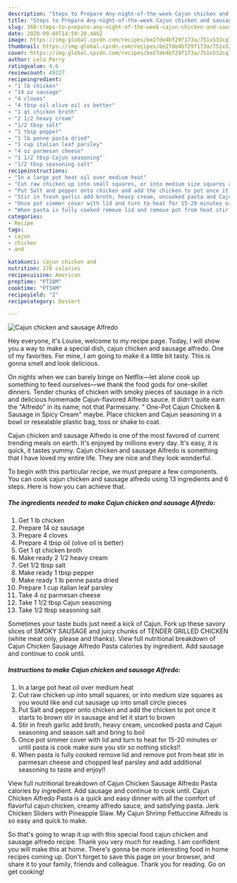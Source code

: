 ```yaml
---
description: "Steps to Prepare Any-night-of-the-week Cajun chicken and sausage Alfredo"
title: "Steps to Prepare Any-night-of-the-week Cajun chicken and sausage Alfredo"
slug: 360-steps-to-prepare-any-night-of-the-week-cajun-chicken-and-sausage-alfredo
date: 2020-09-04T14:59:20.446Z
image: https://img-global.cpcdn.com/recipes/be27de4bf29f173a/751x532cq70/cajun-chicken-and-sausage-alfredo-recipe-main-photo.jpg
thumbnail: https://img-global.cpcdn.com/recipes/be27de4bf29f173a/751x532cq70/cajun-chicken-and-sausage-alfredo-recipe-main-photo.jpg
cover: https://img-global.cpcdn.com/recipes/be27de4bf29f173a/751x532cq70/cajun-chicken-and-sausage-alfredo-recipe-main-photo.jpg
author: Lela Perry
ratingvalue: 4.6
reviewcount: 49227
recipeingredient:
- "1 lb chicken"
- "14 oz sausage"
- "4 cloves"
- "4 tbsp oil olive oil is better"
- "1 qt chicken broth"
- "2 1/2 heavy cream"
- "1/2 tbsp salt"
- "1 tbsp pepper"
- "1 lb penne pasta dried"
- "1 cup italian leaf parsley"
- "4 oz parmesan cheese"
- "1 1/2 tbsp Cajun seasoning"
- "1/2 tbsp seasoning salt"
recipeinstructions:
- "In a large pot heat oil over medium heat"
- "Cut raw chicken up into small squares, or into medium size squares as you would like and cut sausage up into small circle pieces"
- "Put Salt and pepper onto chicken and add the chicken to pot once it starts to brown stir in sausage and let it start to brown"
- "Stir in fresh garlic add broth, heavy cream, uncooked pasta and Cajun seasoning and season salt and bring to boil"
- "Once pot simmer cover with lid and turn to heat for 15-20 minutes or until pasta is cook make sure you stir so nothing sticks!!"
- "When pasta is fully cooked remove lid and remove pot from heat stir in parmesan cheese and chopped leaf parsley and add additional seasoning to taste and enjoy!!"
categories:
- Recipe
tags:
- cajun
- chicken
- and

katakunci: cajun chicken and 
nutrition: 278 calories
recipecuisine: American
preptime: "PT28M"
cooktime: "PT34M"
recipeyield: "2"
recipecategory: Dessert

---
```



![Cajun chicken and sausage Alfredo](https://img-global.cpcdn.com/recipes/be27de4bf29f173a/751x532cq70/cajun-chicken-and-sausage-alfredo-recipe-main-photo.jpg)

Hey everyone, it's Louise, welcome to my recipe page. Today, I will show you a way to make a special dish, cajun chicken and sausage alfredo. One of my favorites. For mine, I am going to make it a little bit tasty. This is gonna smell and look delicious.

On nights when we can barely binge on Netflix—let alone cook up something to feed ourselves—we thank the food gods for one-skillet dinners. Tender chunks of chicken with smoky pieces of sausage in a rich and delicious homemade Cajun-flavored Alfredo sauce. It didn&#39;t quite earn the &#34;Alfredo&#34; in its name; not that Parmesany. &#34; One-Pot Cajun Chicken &amp; Sausage in Spicy Cream&#34; maybe. Place chicken and Cajun seasoning in a bowl or resealable plastic bag, toss or shake to coat.

Cajun chicken and sausage Alfredo is one of the most favored of current trending meals on earth. It's enjoyed by millions every day. It's easy, it is quick, it tastes yummy. Cajun chicken and sausage Alfredo is something that I have loved my entire life. They are nice and they look wonderful.


To begin with this particular recipe, we must prepare a few components. You can cook cajun chicken and sausage alfredo using 13 ingredients and 6 steps. Here is how you can achieve that.

<!--inarticleads1-->

##### The ingredients needed to make Cajun chicken and sausage Alfredo:

1. Get 1 lb chicken
1. Prepare 14 oz sausage
1. Prepare 4 cloves
1. Prepare 4 tbsp oil (olive oil is better)
1. Get 1 qt chicken broth
1. Make ready 2 1/2 heavy cream
1. Get 1/2 tbsp salt
1. Make ready 1 tbsp pepper
1. Make ready 1 lb penne pasta dried
1. Prepare 1 cup italian leaf parsley
1. Take 4 oz parmesan cheese
1. Take 1 1/2 tbsp Cajun seasoning
1. Take 1/2 tbsp seasoning salt


Sometimes your taste buds just need a kick of Cajun. Fork up these savory slices of SMOKY SAUSAGE and juicy chunks of TENDER GRILLED CHICKEN (white meat only, please and thanks). View full nutritional breakdown of Cajun Chicken Sausage Alfredo Pasta calories by ingredient. Add sausage and continue to cook until. 

<!--inarticleads2-->

##### Instructions to make Cajun chicken and sausage Alfredo:

1. In a large pot heat oil over medium heat
1. Cut raw chicken up into small squares, or into medium size squares as you would like and cut sausage up into small circle pieces
1. Put Salt and pepper onto chicken and add the chicken to pot once it starts to brown stir in sausage and let it start to brown
1. Stir in fresh garlic add broth, heavy cream, uncooked pasta and Cajun seasoning and season salt and bring to boil
1. Once pot simmer cover with lid and turn to heat for 15-20 minutes or until pasta is cook make sure you stir so nothing sticks!!
1. When pasta is fully cooked remove lid and remove pot from heat stir in parmesan cheese and chopped leaf parsley and add additional seasoning to taste and enjoy!!


View full nutritional breakdown of Cajun Chicken Sausage Alfredo Pasta calories by ingredient. Add sausage and continue to cook until. Cajun Chicken Alfredo Pasta is a quick and easy dinner with all the comfort of flavorful cajun chicken, creamy alfredo sauce, and satisfying pasta. Jerk Chicken Sliders with Pineapple Slaw. My Cajun Shrimp Fettuccine Alfredo is so easy and quick to make. 

So that's going to wrap it up with this special food cajun chicken and sausage alfredo recipe. Thank you very much for reading. I am confident you will make this at home. There's gonna be more interesting food in home recipes coming up. Don't forget to save this page on your browser, and share it to your family, friends and colleague. Thank you for reading. Go on get cooking!
